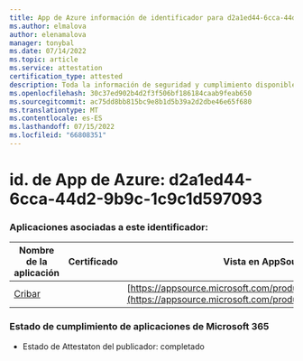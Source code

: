 ```yaml
---
title: App de Azure información de identificador para d2a1ed44-6cca-44d2-9b9c-1c9c1d597093
ms.author: elmalova
author: elenamalova
manager: tonybal
ms.date: 07/14/2022
ms.topic: article
ms.service: attestation
certification_type: attested
description: Toda la información de seguridad y cumplimiento disponible para d2a1ed44-6cca-44d2-9b9c-1c9c1d597093.
ms.openlocfilehash: 30c37ed902b4d2f3f506bf186184caab9feab650
ms.sourcegitcommit: ac75dd8bb815bc9e8b1d5b39a2d2dbe46e65f680
ms.translationtype: MT
ms.contentlocale: es-ES
ms.lasthandoff: 07/15/2022
ms.locfileid: "66808351"
---
```

# <a name="azure-app-id-d2a1ed44-6cca-44d2-9b9c-1c9c1d597093"></a>id. de App de Azure: d2a1ed44-6cca-44d2-9b9c-1c9c1d597093


### <a name="apps-associated-with-this-id"></a>Aplicaciones asociadas a este identificador:
| **Nombre de la aplicación** | **Certificado** | **Vista en AppSource** |
|--------------|---------------|-----------------------|
| [Cribar](../forward/WA200002545.md) |  | [https://appsource.microsoft.com/product/office/WA200002545](https://appsource.microsoft.com/product/office/WA200002545) |

### <a name="microsoft-365-app-compliance-status"></a>Estado de cumplimiento de aplicaciones de Microsoft 365
- Estado de Attestaton del publicador: completado
